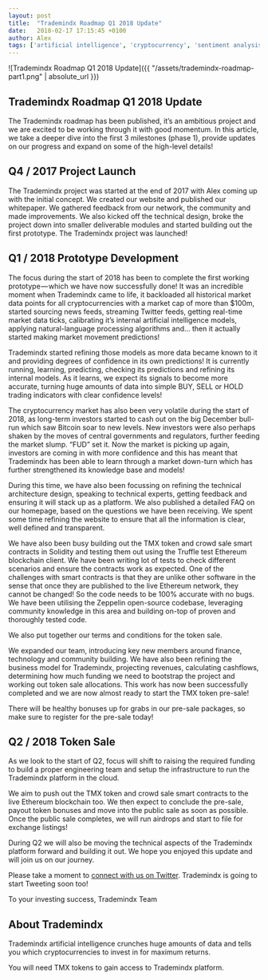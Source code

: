 ```yaml
---
layout: post
title:  "Trademindx Roadmap Q1 2018 Update"
date:   2018-02-17 17:15:45 +0100
author: Alex
tags: ['artificial intelligence', 'cryptocurrency', 'sentiment analysis', 'machine learning', 'trading', 'roadmap', 'update', 'news']
---
```


![Trademindx Roadmap Q1 2018 Update]({{ "/assets/trademindx-roadmap-part1.png" | absolute_url }})

## Trademindx Roadmap Q1 2018 Update

The Trademindx roadmap has been published, it’s an ambitious project and we are excited to be working through it with good momentum. In this article, we take a deeper dive into the first 3 milestones (phase 1), provide updates on our progress and expand on some of the high-level details!

## Q4 / 2017 Project Launch
The Trademindx project was started at the end of 2017 with Alex coming up with the initial concept. We created our website and published our whitepaper. We gathered feedback from our network, the community and made improvements. We also kicked off the technical design, broke the project down into smaller deliverable modules and started building out the first prototype. The Trademindx project was launched!

## Q1 / 2018 Prototype Development
The focus during the start of 2018 has been to complete the first working prototype — which we have now successfully done! It was an incredible moment when Trademindx came to life, it backloaded all historical market data points for all cryptocurrencies with a market cap of more than $100m, started sourcing news feeds, streaming Twitter feeds, getting real-time market data ticks, calibrating it’s internal artificial intelligence models, applying natural-language processing algorithms and… then it actually started making market movement predictions!

Trademindx started refining those models as more data became known to it and providing degrees of confidence in its own predictions! It is currently running, learning, predicting, checking its predictions and refining its internal models. As it learns, we expect its signals to become more accurate, turning huge amounts of data into simple BUY, SELL or HOLD trading indicators with clear confidence levels!

The cryptocurrency market has also been very volatile during the start of 2018, as long-term investors started to cash out on the big December bull-run which saw Bitcoin soar to new levels. New investors were also perhaps shaken by the moves of central governments and regulators, further feeding the market slump. “FUD” set it. Now the market is picking up again, investors are coming in with more confidence and this has meant that Trademindx has been able to learn through a market down-turn which has further strengthened its knowledge base and models!

During this time, we have also been focussing on refining the technical architecture design, speaking to technical experts, getting feedback and ensuring it will stack up as a platform. We also published a detailed FAQ on our homepage, based on the questions we have been receiving. We spent some time refining the website to ensure that all the information is clear, well defined and transparent.

We have also been busy building out the TMX token and crowd sale smart contracts in Solidity and testing them out using the Truffle test Ethereum blockchain client. We have been writing lot of tests to check different scenarios and ensure the contracts work as expected. One of the challenges with smart contracts is that they are unlike other software in the sense that once they are published to the live Ethereum network, they cannot be changed! So the code needs to be 100% accurate with no bugs. We have been utilising the Zeppelin open-source codebase, leveraging community knowledge in this area and building on-top of proven and thoroughly tested code.

We also put together our terms and conditions for the token sale.

We expanded our team, introducing key new members around finance, technology and community building. We have also been refining the business model for Trademindx, projecting revenues, calculating cashflows, determining how much funding we need to bootstrap the project and working out token sale allocations. This work has now been successfully completed and we are now almost ready to start the TMX token pre-sale!

There will be healthy bonuses up for grabs in our pre-sale packages, so make sure to register for the pre-sale today!

## Q2 / 2018 Token Sale
As we look to the start of Q2, focus will shift to raising the required funding to build a proper engineering team and setup the infrastructure to run the Trademindx platform in the cloud.

We aim to push out the TMX token and crowd sale smart contracts to the live Ethereum blockchain too. We then expect to conclude the pre-sale, payout token bonuses and move into the public sale as soon as possible. Once the public sale completes, we will run airdrops and start to file for exchange listings!

During Q2 we will also be moving the technical aspects of the Trademindx platform forward and building it out. We hope you enjoyed this update and will join us on our journey.

Please take a moment to [connect with us on Twitter][twitter]. Trademindx is going to start Tweeting soon too!

To your investing success,
Trademindx Team

## About Trademindx

Trademindx artificial intelligence crunches huge amounts of data and tells you which cryptocurrencies to invest in for maximum returns.

You will need TMX tokens to gain access to Trademindx platform.

[twitter]: https://twitter.com/trademindx
